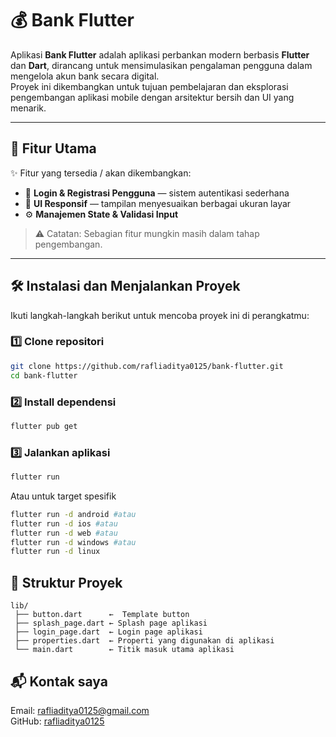 # 💰 Bank Flutter

Aplikasi **Bank Flutter** adalah aplikasi perbankan modern berbasis **Flutter** dan **Dart**, dirancang untuk mensimulasikan pengalaman pengguna dalam mengelola akun bank secara digital.  
Proyek ini dikembangkan untuk tujuan pembelajaran dan eksplorasi pengembangan aplikasi mobile dengan arsitektur bersih dan UI yang menarik.

---

## 🚀 Fitur Utama

✨ Fitur yang tersedia / akan dikembangkan:
- 🔐 **Login & Registrasi Pengguna** — sistem autentikasi sederhana
- 🧩 **UI Responsif** — tampilan menyesuaikan berbagai ukuran layar
- ⚙️ **Manajemen State & Validasi Input**

> ⚠️ Catatan: Sebagian fitur mungkin masih dalam tahap pengembangan.

---

## 🛠️ Instalasi dan Menjalankan Proyek

Ikuti langkah-langkah berikut untuk mencoba proyek ini di perangkatmu:

### 1️⃣ Clone repositori
```bash
git clone https://github.com/rafliaditya0125/bank-flutter.git
cd bank-flutter
```
### 2️⃣ Install dependensi
```bash
flutter pub get
```
### 3️⃣ Jalankan aplikasi
```bash
flutter run
```
Atau untuk target spesifik
```bash
flutter run -d android #atau
flutter run -d ios #atau
flutter run -d web #atau
flutter run -d windows #atau
flutter run -d linux
```

## 📁 Struktur Proyek
```
lib/
 ├── button.dart      ←  Template button
 ├── splash_page.dart ← Splash page aplikasi
 ├── login_page.dart  ← Login page aplikasi
 ├── properties.dart  ← Properti yang digunakan di aplikasi
 └── main.dart        ← Titik masuk utama aplikasi
 ```
 
 ## 📬 Kontak saya
 Email: rafliaditya0125@gmail.com<br>
 GitHub: [rafliaditya0125](https://github.com/rafliaditya0125)